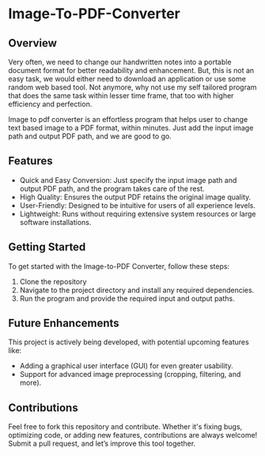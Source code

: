 # Image-To-PDF-Converter
## Overview
Very often, we need to change our handwritten notes into a portable document format for better readability and enhancement. But, this is not an easy task, we would either need to download an application or use some random web based tool. Not anymore, why not use my self tailored program that does the same task within lesser time frame, that too with higher efficiency and perfection.

Image to pdf converter is an effortless program that helps user to change text based image to a PDF format, within minutes. Just add the input image path and output PDF path, and we are good to go.

## Features
- Quick and Easy Conversion: Just specify the input image path and output PDF path, and the program takes care of the rest.
- High Quality: Ensures the output PDF retains the original image quality.
- User-Friendly: Designed to be intuitive for users of all experience levels.
- Lightweight: Runs without requiring extensive system resources or large software installations.

## Getting Started
To get started with the Image-to-PDF Converter, follow these steps:
1. Clone the repository
2. Navigate to the project directory and install any required dependencies.
3. Run the program and provide the required input and output paths.

## Future Enhancements
This project is actively being developed, with potential upcoming features like:
- Adding a graphical user interface (GUI) for even greater usability.
- Support for advanced image preprocessing (cropping, filtering, and more).

## Contributions
Feel free to fork this repository and contribute. Whether it's fixing bugs, optimizing code, or adding new features, contributions are always welcome! Submit a pull request, and let’s improve this tool together.
